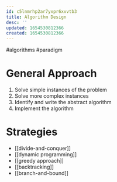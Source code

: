 ```yaml
---
id: c5lnmrhp2ar7yxpr6xvvtb3
title: Algorithm Design
desc: ''
updated: 1654530812366
created: 1654530812366
---
```

#algorithms #paradigm
# General Approach
1. Solve simple instances of the problem
2. Solve more complex instances
3. Identify and write the abstract algorithm
4. Implement the algorithm
# Strategies
- [[divide-and-conquer]]
- [[dynamic programming]]
- [[greedy approach]]
- [[backtracking]]
- [[branch-and-bound]]
